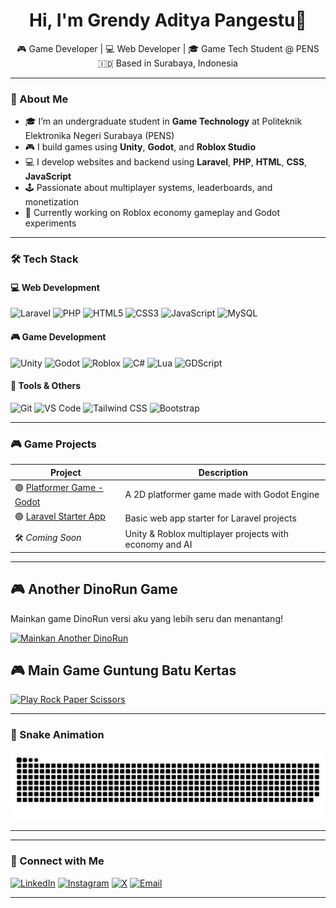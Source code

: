 <h1 align="center">Hi, I'm Grendy Aditya Pangestu👋</h1>

<p align="center">
  🎮 Game Developer | 💻 Web Developer | 🎓 Game Tech Student @ PENS<br>
  🇮🇩 Based in Surabaya, Indonesia
</p>

---

### 🧠 About Me

- 🎓 I’m an undergraduate student in **Game Technology** at Politeknik Elektronika Negeri Surabaya (PENS)
- 🎮 I build games using **Unity**, **Godot**, and **Roblox Studio**
- 💻 I develop websites and backend using **Laravel**, **PHP**, **HTML**, **CSS**, **JavaScript**
- 🕹️ Passionate about multiplayer systems, leaderboards, and monetization
- 🔭 Currently working on Roblox economy gameplay and Godot experiments

---
### 🛠️ Tech Stack

#### 💻 Web Development
<p align="left">
  <img src="https://img.shields.io/badge/Laravel-FF2D20?style=flat&logo=laravel&logoColor=white" alt="Laravel"/>
  <img src="https://img.shields.io/badge/PHP-777BB4?style=flat&logo=php&logoColor=white" alt="PHP"/>
  <img src="https://img.shields.io/badge/HTML5-E34F26?style=flat&logo=html5&logoColor=white" alt="HTML5"/>
  <img src="https://img.shields.io/badge/CSS3-1572B6?style=flat&logo=css3&logoColor=white" alt="CSS3"/>
  <img src="https://img.shields.io/badge/JavaScript-F7DF1E?style=flat&logo=javascript&logoColor=black" alt="JavaScript"/>
  <img src="https://img.shields.io/badge/MySQL-4479A1?style=flat&logo=mysql&logoColor=white" alt="MySQL"/>
</p>

#### 🎮 Game Development
<p align="left">
  <img src="https://img.shields.io/badge/Unity-000000?style=flat&logo=unity&logoColor=white" alt="Unity"/>
  <img src="https://img.shields.io/badge/Godot-478CBF?style=flat&logo=godot-engine&logoColor=white" alt="Godot"/>
  <img src="https://img.shields.io/badge/Roblox-000000?style=flat&logo=roblox&logoColor=white" alt="Roblox"/>
  <img src="https://img.shields.io/badge/C%23-239120?style=flat&logo=c-sharp&logoColor=white" alt="C#"/>
  <img src="https://img.shields.io/badge/Lua-000080?style=flat&logo=lua&logoColor=white" alt="Lua"/>
  <img src="https://img.shields.io/badge/GDScript-478CBF?style=flat&logo=godot-engine&logoColor=white" alt="GDScript"/>
</p>

#### 🧰 Tools & Others
<p align="left">
  <img src="https://img.shields.io/badge/Git-F05032?style=flat&logo=git&logoColor=white" alt="Git"/>
  <img src="https://img.shields.io/badge/VS%20Code-007ACC?style=flat&logo=visual-studio-code&logoColor=white" alt="VS Code"/>
  <img src="https://img.shields.io/badge/TailwindCSS-38B2AC?style=flat&logo=tailwind-css&logoColor=white" alt="Tailwind CSS"/>
  <img src="https://img.shields.io/badge/Bootstrap-563D7C?style=flat&logo=bootstrap&logoColor=white" alt="Bootstrap"/>
</p>


---

### 🎮 Game Projects

| Project | Description |
|--------|-------------|
| 🟣 [Platformer Game - Godot](https://github.com/grendyaditya/project-game-platformer-godot) | A 2D platformer game made with Godot Engine |
| 🟢 [Laravel Starter App](https://github.com/grendyaditya/my-laravel-app) | Basic web app starter for Laravel projects |
| 🛠️ *Coming Soon* | Unity & Roblox multiplayer projects with economy and AI


---
## 🎮 Another DinoRun Game

Mainkan game DinoRun versi aku yang lebih seru dan menantang!

[![Mainkan Another DinoRun](https://img.shields.io/badge/Mainkan%20Another-DinoRun-blue?style=for-the-badge)](https://grendyaditya.github.io/another-dinorun)

## 🎮 Main Game Guntung Batu Kertas

[![Play Rock Paper Scissors](https://img.shields.io/badge/Mainkan%20GuntingBatuKertas-blue?style=for-the-badge)](https://grendyaditya.github.io/rock-paper-scissors)

---

### 🐍 Snake Animation

<p align="center">
  <img src="https://raw.githubusercontent.com/Platane/snk/output/github-contribution-grid-snake.svg" alt="Snake animation" />
</p>

---


---

### 🤝 Connect with Me
[![LinkedIn](https://img.shields.io/badge/LinkedIn-0077B5?style=flat&logo=linkedin&logoColor=white)](https://www.linkedin.com/in/grendyadityapangestu)
[![Instagram](https://img.shields.io/badge/Instagram-E4405F?style=flat&logo=instagram&logoColor=white)](https://instagram.com/grendypangestu)
[![X](https://img.shields.io/badge/X-000000?style=flat&logo=x&logoColor=white)](https://x.com/grendypangestu)
[![Email](https://img.shields.io/badge/Gmail-D14836?style=flat&logo=gmail&logoColor=white)](mailto:grendyadityapangestu@gmail.com)


---

